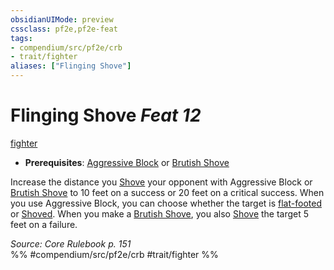 ```yaml
---
obsidianUIMode: preview
cssclass: pf2e,pf2e-feat
tags:
- compendium/src/pf2e/crb
- trait/fighter
aliases: ["Flinging Shove"]
---
```

# Flinging Shove  *Feat 12*  
[fighter](../../rules/traits/fighter.md)  

- **Prerequisites**: [Aggressive Block](aggressive-block.md) or [Brutish Shove](brutish-shove.md)

Increase the distance you [Shove](../../rules/actions/shove.md) your opponent with Aggressive Block or [Brutish Shove](brutish-shove.md) to 10 feet on a success or 20 feet on a critical success. When you use Aggressive Block, you can choose whether the target is [flat-footed](../../rules/conditions.md#Flat-footed) or [Shoved](../../rules/actions/shove.md). When you make a [Brutish Shove](brutish-shove.md), you also [Shove](../../rules/actions/shove.md) the target 5 feet on a failure.

*Source: Core Rulebook p. 151*  
%% #compendium/src/pf2e/crb #trait/fighter %%